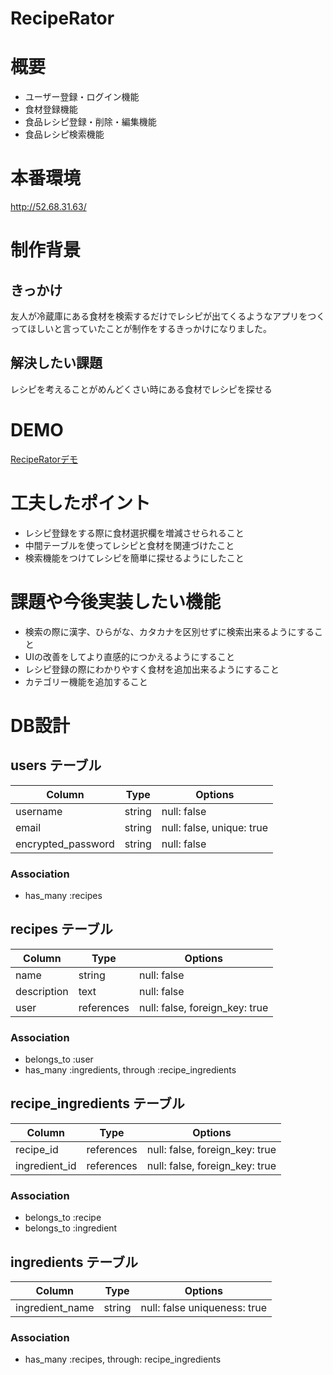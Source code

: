 # RecipeRator

# 概要

* ユーザー登録・ログイン機能
* 食材登録機能
* 食品レシピ登録・削除・編集機能
* 食品レシピ検索機能

# 本番環境

http://52.68.31.63/


# 制作背景

## きっかけ
友人が冷蔵庫にある食材を検索するだけでレシピが出てくるようなアプリをつくってほしいと言っていたことが制作をするきっかけになりました。

## 解決したい課題
レシピを考えることがめんどくさい時にある食材でレシピを探せる

# DEMO
[RecipeRatorデモ](https://gyazo.com/f5131d3686663d096307c71b196023ef)

# 工夫したポイント

* レシピ登録をする際に食材選択欄を増減させられること
* 中間テーブルを使ってレシピと食材を関連づけたこと
* 検索機能をつけてレシピを簡単に探せるようにしたこと

# 課題や今後実装したい機能

* 検索の際に漢字、ひらがな、カタカナを区別せずに検索出来るようにすること
* UIの改善をしてより直感的につかえるようにすること
* レシピ登録の際にわかりやすく食材を追加出来るようにすること
* カテゴリー機能を追加すること


# DB設計

## users テーブル

| Column              | Type    | Options                   |
| ------------------- | ------- | ------------------------- |
| username            | string  | null: false               |
| email               | string  | null: false, unique: true |
| encrypted_password  | string  | null: false               |


### Association

- has_many  :recipes

## recipes テーブル

| Column              | Type       | Options                         |
| ------------------- | ---------- | --------------------------------|
| name                | string     | null: false                     |
| description         | text       | null: false                     |
| user                | references | null: false, foreign_key: true  |

### Association

- belongs_to :user
- has_many   :ingredients, through :recipe_ingredients

## recipe_ingredients テーブル

| Column          | Type        | Options                        |
| --------------- | ----------- | ------------------------------ |
| recipe_id       | references  | null: false, foreign_key: true |
| ingredient_id   | references  | null: false, foreign_key: true |


### Association

- belongs_to :recipe
- belongs_to :ingredient

## ingredients テーブル

| Column          | Type        | Options                        |
| --------------- | ----------- | ------------------------------ |
| ingredient_name | string      | null: false uniqueness: true   |


### Association

- has_many :recipes, through: recipe_ingredients

